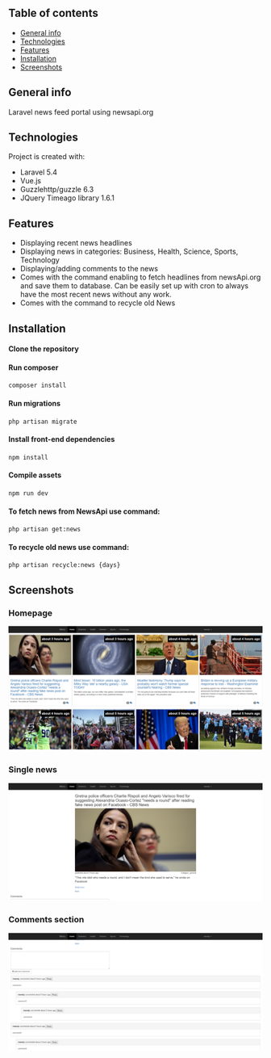 ## Table of contents
* [General info](#general-info)
* [Technologies](#technologies)
* [Features](#features)
* [Installation](#installation)
* [Screenshots](#screenshots)

## General info
Laravel news feed portal using newsapi.org
	
## Technologies
Project is created with:
* Laravel 5.4
* Vue.js
* Guzzlehttp/guzzle 6.3
* JQuery Timeago library 1.6.1

## Features
* Displaying recent news headlines
* Displaying news in categories: Business, Health, Science, Sports, Technology
* Displaying/adding comments to the news
* Comes with the command enabling to fetch headlines from newsApi.org and save them to database. Can be easily set up with cron to always have the most recent news without any work.
* Comes with the command to recycle old News

## Installation
#### Clone the repository
#### Run composer
```
composer install
```
#### Run migrations
```
php artisan migrate
```
#### Install front-end dependencies
```
npm install
```
#### Compile assets
```
npm run dev
```
#### To fetch news from NewsApi use command:
```
php artisan get:news
```
#### To recycle old news use command:
```
php artisan recycle:news {days}
```

## Screenshots

### Homepage
![Main page](public/img/img1.png)
### Single news
![Single news page](public/img/img2.png)
### Comments section
![Comments section](public/img/img3.png)
